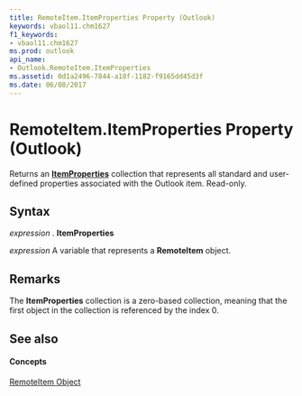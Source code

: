 ```yaml
---
title: RemoteItem.ItemProperties Property (Outlook)
keywords: vbaol11.chm1627
f1_keywords:
- vbaol11.chm1627
ms.prod: outlook
api_name:
- Outlook.RemoteItem.ItemProperties
ms.assetid: 0d1a2496-7844-a18f-1182-f9165dd45d3f
ms.date: 06/08/2017
---
```



# RemoteItem.ItemProperties Property (Outlook)

Returns an  **[ItemProperties](Outlook.ItemProperties.md)** collection that represents all standard and user-defined properties associated with the Outlook item. Read-only.


## Syntax

 _expression_ . **ItemProperties**

 _expression_ A variable that represents a **RemoteItem** object.


## Remarks

The  **ItemProperties** collection is a zero-based collection, meaning that the first object in the collection is referenced by the index 0.


## See also


#### Concepts


[RemoteItem Object](Outlook.RemoteItem.md)

